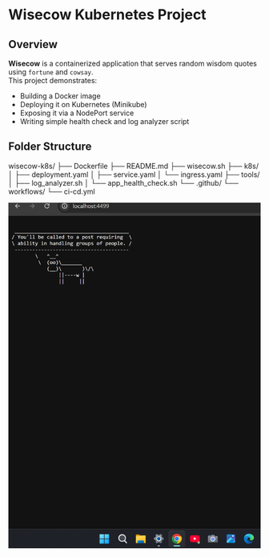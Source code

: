 # Wisecow Kubernetes Project

## Overview
**Wisecow** is a containerized application that serves random wisdom quotes using `fortune` and `cowsay`.  
This project demonstrates:

- Building a Docker image
- Deploying it on Kubernetes (Minikube)
- Exposing it via a NodePort service
- Writing simple health check and log analyzer script

## Folder Structure
wisecow-k8s/
├── Dockerfile
├── README.md
├── wisecow.sh
├── k8s/
│   ├── deployment.yaml
│   ├── service.yaml
│   └── ingress.yaml
├── tools/
│   ├── log_analyzer.sh
│   └── app_health_check.sh
└── .github/
    └── workflows/
        └── ci-cd.yml



![Math problem preview](assets/math-preview.png)
